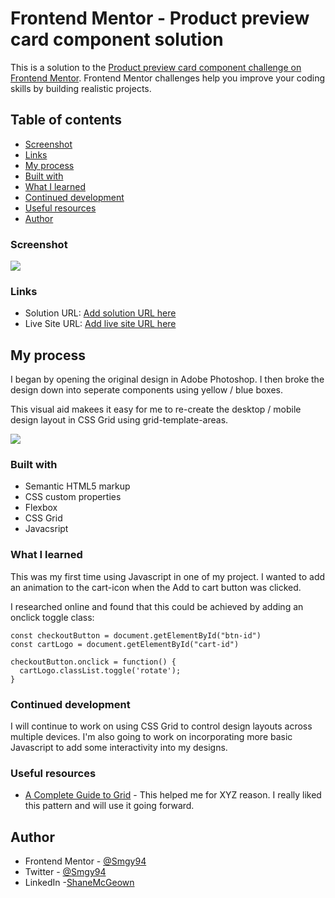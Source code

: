 # Frontend Mentor - Product preview card component solution

This is a solution to the [Product preview card component challenge on Frontend Mentor](https://www.frontendmentor.io/challenges/product-preview-card-component-GO7UmttRfa). Frontend Mentor challenges help you improve your coding skills by building realistic projects.

## Table of contents

- [Screenshot](#screenshot)
- [Links](#links)
- [My process](#my-process)
- [Built with](#built-with)
- [What I learned](#what-i-learned)
- [Continued development](#continued-development)
- [Useful resources](#useful-resources)
- [Author](#author)

### Screenshot

![](./screenshot.png)

### Links

- Solution URL: [Add solution URL here](https://www.frontendmentor.io/solutions/product-preview-card-component-css-grid-flexbox-javascript-V9lcetKHdw)
- Live Site URL: [Add live site URL here](https://smgy94.github.io/front-end-mentor-projects/product-preview-card-component/)

## My process

I began by opening the original design in Adobe Photoshop. I then broke the design down into seperate components using yellow / blue boxes.

This visual aid makees it easy for me to re-create the desktop / mobile design layout in CSS Grid using grid-template-areas.

![](./myprocess.png)

### Built with

- Semantic HTML5 markup
- CSS custom properties
- Flexbox
- CSS Grid
- Javacsript

### What I learned

This was my first time using Javascript in one of my project. I wanted to add an animation to the cart-icon when the Add to cart button was clicked.

I researched online and found that this could be achieved by adding an onclick toggle class:

```
const checkoutButton = document.getElementById("btn-id")
const cartLogo = document.getElementById("cart-id")

checkoutButton.onclick = function() {
  cartLogo.classList.toggle('rotate');
}
```

### Continued development

I will continue to work on using CSS Grid to control design layouts across multiple devices. I'm also going to work on incorporating more basic Javascript to add some interactivity into my designs.

### Useful resources

- [A Complete Guide to Grid](https://css-tricks.com/snippets/css/complete-guide-grid/) - This helped me for XYZ reason. I really liked this pattern and will use it going forward.

## Author

- Frontend Mentor - [@Smgy94](https://www.frontendmentor.io/profile/Smgy94)
- Twitter - [@Smgy94](https://twitter.com/ShaneMcGeown94)
- LinkedIn -[ShaneMcGeown](https://www.linkedin.com/in/shanemcgeown/)
